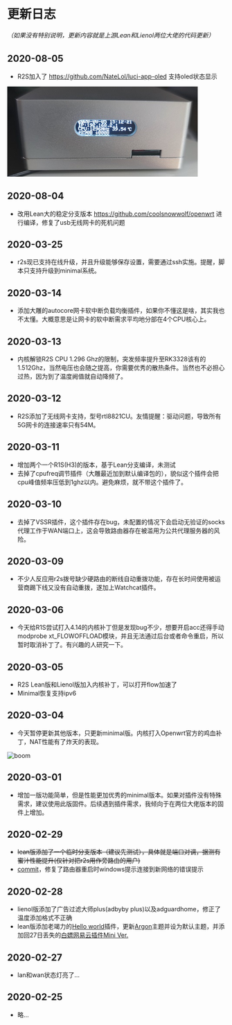 
# 更新日志
###### （如果没有特别说明，更新内容就是上游Lean和Lienol两位大佬的代码更新）

## 2020-08-05

- R2S加入了 https://github.com/NateLol/luci-app-oled 支持oled状态显示

![oled](https://github.com/klever1988/nanopi-openwrt/raw/master/assets/oled.jpg)

## 2020-08-04

- 改用Lean大的稳定分支版本 https://github.com/coolsnowwolf/openwrt 进行编译，修复了usb无线网卡的死机问题

## 2020-03-25

- r2s现已支持在线升级，并且升级能够保存设置，需要通过ssh实施。提醒，脚本只支持升级到minimal系统。

## 2020-03-14

- 添加大雕的autocore网卡软中断负载均衡插件，如果你不懂这是啥，其实我也不太懂。大概意思是让网卡的软中断需求平均地分部在4个CPU核心上。

## 2020-03-13

- 内核解锁R2S CPU 1.296 Ghz的限制，突发频率提升至RK3328该有的1.512Ghz，当然电压也会随之提高，你需要优秀的散热条件。当然也不必担心过热，因为到了温度阙值就自动降频了。

## 2020-03-12

- R2S添加了无线网卡支持，型号rtl8821CU。友情提醒：驱动问题，导致所有5G网卡的连接速率只有54M。

## 2020-03-11

- 增加两个一个R1S(H3)的版本，基于Lean分支编译，未测试
- 去掉了cpufreq调节插件（大雕最近加到默认编译包的），貌似这个插件会把cpu峰值频率压低到1ghz以内。避免麻烦，就不带这个插件了。

## 2020-03-10

- 去掉了VSSR插件，这个插件存在bug，未配置的情况下会启动无验证的socks代理工作于WAN端口上，这会导致路由器存在被滥用为公共代理服务器的风险。

## 2020-03-09

- 不少人反应用r2s拨号缺少硬路由的断线自动重拨功能，存在长时间使用被运营商踢下线又没有自动重拨，遂加上Watchcat插件。

## 2020-03-06

- 今天给R1S尝试打入4.14的内核补丁但是发现bug不少，想要开启acc还得手动modprobe xt_FLOWOFFLOAD模块，并且无法通过后台或者命令重启，所以暂时取消补丁了。有兴趣的人研究一下。

## 2020-03-05

- R2S Lean版和Lienol版加入内核补丁，可以打开flow加速了
- Minimal恢复支持ipv6

## 2020-03-04

- 今天暂停更新其他版本，只更新minimal版。内核打入Openwrt官方的鸡血补丁，NAT性能有了炸天的表现。

![boom](https://raw.githubusercontent.com/klever1988/nanopi-openwrt/master/assets/boom.jpg)

## 2020-03-01

- 增加一版功能简单，但是性能更加优秀的minimal版本。如果对插件没有特殊需求，建议使用此版固件。后续遇到插件需求，我倾向于在两位大佬版本的固件上增加。

## 2020-02-29

- ~~lean版添加了一个临时分支版本（建议先测试），具体就是端口对调，据测有蜜汁性能提升(仅针对把r2s用作旁路由的用户)~~
- [commit](https://github.com/friendlyarm/uboot-rockchip/commit/bd263a5cedaea8f2c5214bdca02a2fd0af29dcd0)，修复了路由器重启时windows提示连接到新网络的错误提示

## 2020-02-28

- lienol版添加了广告过滤大师plus(adbyby plus)以及adguardhome，修正了温度添加格式不正确
- lean版添加老竭力的[Hello world](https://github.com/jerrykuku/luci-app-vssr)插件，更新[Argon](https://github.com/jerrykuku/luci-theme-argon)主题并设为默认主题，并添加回27日丢失的[白嫖网易云插件Mini Ver.](https://github.com/project-openwrt/luci-app-unblockneteasemusic-mini)

## 2020-02-27

- lan和wan状态灯亮了...

## 2020-02-25

- 略...

